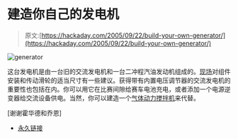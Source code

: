 # 建造你自己的发电机

> 原文:[https://hackaday.com/2005/09/22/build-your-own-generator/](https://hackaday.com/2005/09/22/build-your-own-generator/)

![generator](../Images/62aa6424decdcb094a7bd154be83aeb4.png)

这台发电机是由一台旧的交流发电机和一台二冲程汽油发动机组成的。[现场](http://theepicenter.com/tow02077.html)对组件安装和传动滑轮的适当尺寸有一些建议。获得带有内置电压调节器的交流发电机的重要性也包括在内。你可以用它在比赛间隙给赛车电池充电，或者添加一个电源逆变器给交流设备供电。当然，你可以建造一个[气体动力搅拌机](http://www.weblogsinc.com/common/images/3060000000046118.JPG)来代替。

[谢谢霍华德和乔恩]

*   [永久链接](http://theepicenter.com/tow02077.html)